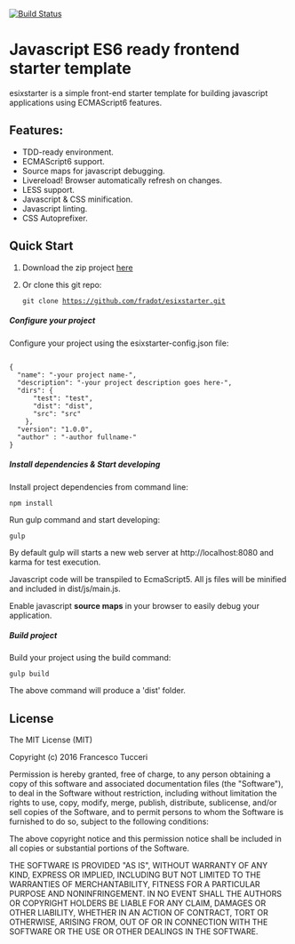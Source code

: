 [![Build Status](https://travis-ci.org/fradot/esixstarter.svg?branch=master)](https://travis-ci.org/fradot/esixstarter)

# Javascript ES6 ready frontend starter template

esixstarter is a simple front-end starter template for building javascript applications using ECMAScript6 features.

## Features:

- TDD-ready environment.
- ECMAScript6 support.
- Source maps for javascript debugging.
- Livereload! Browser automatically refresh on changes.
- LESS support.   
- Javascript & CSS minification.
- Javascript linting.
- CSS Autoprefixer.

## Quick Start
1. Download the zip project <a href="https://github.com/fradot/esixstarter/archive/master.zip">here</a>

2. Or clone this git repo: <pre><code>git clone https://github.com/fradot/esixstarter.git</code></pre>

##### Configure your project
Configure your project using the esixstarter-config.json file:

<pre><code>
{
  "name": "-your project name-",
  "description": "-your project description goes here-",
  "dirs": {
      "test": "test",
      "dist": "dist",
      "src": "src"
    },
  "version": "1.0.0",
  "author" : "-author fullname-"
}
</code></pre>

##### Install dependencies & Start developing

Install project dependencies from command line:
<pre><code>npm install</code></pre>

Run gulp command and start developing:
<pre><code>gulp</code></pre>

By default gulp will starts a new web server at http://localhost:8080 and karma for test execution.

Javascript code will be transpiled to EcmaScript5. All js files will be minified and included in dist/js/main.js.

Enable javascript **source maps** in your browser to easily debug your application.

##### Build project
Build your project using the build command:
<pre><code>gulp build</code></pre>

The above command will produce a 'dist' folder.

## License

The MIT License (MIT)

Copyright (c) 2016 Francesco Tucceri

Permission is hereby granted, free of charge, to any person obtaining a copy
of this software and associated documentation files (the "Software"), to deal
in the Software without restriction, including without limitation the rights
to use, copy, modify, merge, publish, distribute, sublicense, and/or sell
copies of the Software, and to permit persons to whom the Software is
furnished to do so, subject to the following conditions:

The above copyright notice and this permission notice shall be included in all
copies or substantial portions of the Software.

THE SOFTWARE IS PROVIDED "AS IS", WITHOUT WARRANTY OF ANY KIND, EXPRESS OR
IMPLIED, INCLUDING BUT NOT LIMITED TO THE WARRANTIES OF MERCHANTABILITY,
FITNESS FOR A PARTICULAR PURPOSE AND NONINFRINGEMENT. IN NO EVENT SHALL THE
AUTHORS OR COPYRIGHT HOLDERS BE LIABLE FOR ANY CLAIM, DAMAGES OR OTHER
LIABILITY, WHETHER IN AN ACTION OF CONTRACT, TORT OR OTHERWISE, ARISING FROM,
OUT OF OR IN CONNECTION WITH THE SOFTWARE OR THE USE OR OTHER DEALINGS IN THE
SOFTWARE.
